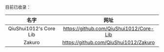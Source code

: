 目前已收录：<br>

|           名字           |                   网址                    |
|:----------------------:|:---------------------------------------:|
| QiuShui1012's Core Lib | https://github.com/QiuShui1012/Core-Lib |
|         Zakuro         |  https://github.com/QiuShui1012/Zakuro  |
